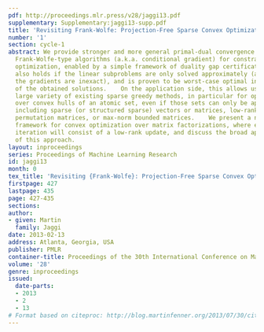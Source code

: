```yaml
---
pdf: http://proceedings.mlr.press/v28/jaggi13.pdf
supplementary: Supplementary:jaggi13-supp.pdf
title: 'Revisiting Frank-Wolfe: Projection-Free Sparse Convex Optimization'
number: '1'
section: cycle-1
abstract: We provide stronger and more general primal-dual convergence results for
  Frank-Wolfe-type algorithms (a.k.a. conditional gradient) for constrained convex
  optimization, enabled by a simple framework of duality gap certificates. Our analysis
  also holds if the linear subproblems are only solved approximately (as well as if
  the gradients are inexact), and is proven to be worst-case optimal in the sparsity
  of the obtained solutions.    On the application side, this allows us to unify a
  large variety of existing sparse greedy methods, in particular for optimization
  over convex hulls of an atomic set, even if those sets can only be approximated,
  including sparse (or structured sparse) vectors or matrices, low-rank matrices,
  permutation matrices, or max-norm bounded matrices.    We present a new general
  framework for convex optimization over matrix factorizations, where every Frank-Wolfe
  iteration will consist of a low-rank update, and discuss the broad application areas
  of this approach.
layout: inproceedings
series: Proceedings of Machine Learning Research
id: jaggi13
month: 0
tex_title: 'Revisiting {Frank-Wolfe}: Projection-Free Sparse Convex Optimization'
firstpage: 427
lastpage: 435
page: 427-435
sections: 
author:
- given: Martin
  family: Jaggi
date: 2013-02-13
address: Atlanta, Georgia, USA
publisher: PMLR
container-title: Proceedings of the 30th International Conference on Machine Learning
volume: '28'
genre: inproceedings
issued:
  date-parts:
  - 2013
  - 2
  - 13
# Format based on citeproc: http://blog.martinfenner.org/2013/07/30/citeproc-yaml-for-bibliographies/
---
```

